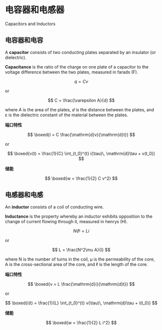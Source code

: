 # 电容器和电感器

Capacitors and Inductors

## 电容器和电容

A **capacitor** consists of two conducting plates separated by an insulator (or dielectric).

**Capacitance** is the ratio of the charge on one plate of a capacitor to the voltage difference between the two plates, measured in farads (F).

$$
q = C v
$$

or

$$
C = \frac{\varepsilon A}{d}
$$

where  $A$ is the area of the plates, $d$ is the distance between the plates, and &epsilon; is the dielectric constant of the material between the plates.

**端口特性**

$$
\boxed{i = C \frac{\mathrm{d}v}{\mathrm{d}t}}
$$

or

$$
\boxed{v(t) = \frac{1}{C} \int_{t_0}^{t} i(\tau)\, \mathrm{d}\tau + v(t_0)}
$$

**储能**

$$
\boxed{w = \frac{1}{2} C v^2}
$$

## 电感器和电感

An **inductor** consists of a coil of conducting wire.

**Inductance** is the property whereby an inductor exhibits opposition to the change of current flowing through it, measured in henrys (H).

$$
N \Phi = L i
$$

or

$$
L = \frac{N^2\mu A}{l}
$$

where N is the number of turns in the coil, &mu; is the permeability of the core, A is the cross-sectional area of the core, and &ell; is the length of the core.

**端口特性**

$$
\boxed{v = L \frac{\mathrm{d}i}{\mathrm{d}t}}
$$

or

$$
\boxed{i(t) = \frac{1}{L} \int_{t_0}^{t} v(\tau)\, \mathrm{d}\tau + i(t_0)}
$$

**储能**

$$
\boxed{w = \frac{1}{2} L i^2}
$$